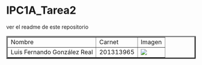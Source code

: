 # IPC1A_Tarea2
ver el readme de este repositorio
<html>
<head>
<title>Tabla de datos</title>
<body>
<table border="3px">
<tr>
<td>Nombre</td>
<td>Carnet</td>
<td>Imagen</td>
</tr>
<tr>
<td>Luis Fernando González Real</td>
<td>201313965</td>
<td><IMG SRC="foto.jpg"></td>
</tr>
</table>
</body>
</html>
